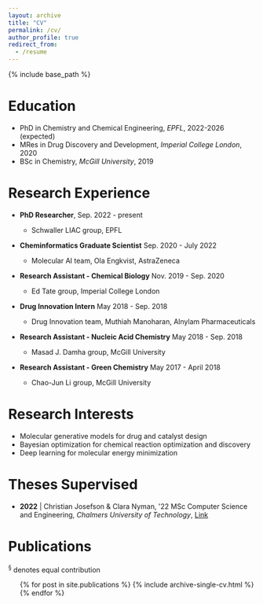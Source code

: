 ```yaml
---
layout: archive
title: "CV"
permalink: /cv/
author_profile: true
redirect_from:
  - /resume
---
```


{% include base_path %}

Education
======
* PhD in Chemistry and Chemical Engineering, <i>EPFL</i>, 2022-2026 (expected)
* MRes in Drug Discovery and Development, <i>Imperial College London</i>, 2020
* BSc in Chemistry, <i>McGill University</i>, 2019

Research Experience
======
* <b>PhD Researcher</b>, Sep. 2022 - present
  * Schwaller LIAC group, EPFL
* <b>Cheminformatics Graduate Scientist</b> Sep. 2020 - July 2022
  * Molecular AI team, Ola Engkvist, AstraZeneca

* <b>Research Assistant - Chemical Biology</b> Nov. 2019 - Sep. 2020
  * Ed Tate group, Imperial College London

* <b>Drug Innovation Intern</b> May 2018 - Sep. 2018
  * Drug Innovation team, Muthiah Manoharan, Alnylam Pharmaceuticals

* <b>Research Assistant - Nucleic Acid Chemistry</b> May 2018 - Sep. 2018
  * Masad J. Damha group, McGill University

* <b>Research Assistant - Green Chemistry</b> May 2017 - April 2018
  * Chao-Jun Li group, McGill University
  
Research Interests
======
* Molecular generative models for drug and catalyst design
* Bayesian optimization for chemical reaction optimization and discovery
* Deep learning for molecular energy minimization

Theses Supervised
======
* <b>2022</b> \| Christian Josefson & Clara Nyman, '22 MSc Computer Science and Engineering, *Chalmers University of Technology*, [Link](https://odr.chalmers.se/server/api/core/bitstreams/356f3738-b743-4c5a-ab5e-233503f69024/content)

Publications
======
<sup>§</sup> denotes equal contribution
  <ul>{% for post in site.publications %}
    {% include archive-single-cv.html %}
  {% endfor %}</ul>
